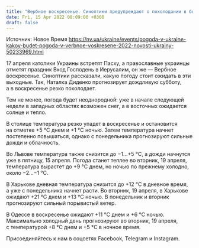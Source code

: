 ```yaml
---
title: "Вербное воскресенье. Синоптики предупреждают о похолодании в большинстве областей Украины"
date: Fri, 15 Apr 2022 08:09:00 +0300
draft: false
---
```

Источник: Новое Время https://nv.ua/ukraine/events/pogoda-v-ukraine-kakoy-budet-pogoda-v-verbnoe-voskresene-2022-novosti-ukrainy-50233969.html


 17 апреля католики Украины встретят Пасху, а православные украинцы отметят праздник Вход Господень в Иерусалим, он же — Вербное воскресенье. Синоптики рассказали, какую погоду стоит ожидать в эти выходные. Так, Наталка Диденко прогнозирует дождливую субботу, а в воскресенье резко похолодает.

Тем не менее, погода будет неоднородной: уже в начале следующей недели в западных областях возможен снег, а в восточных ожидается солнце и тепло.

В столице температура резко упадет в воскресенье и остановится на отметке +5 °C днем и +1 °C ночью. Затем температура начнет постепенно повышаться, однако с понедельника прогнозируют сильные дожди и облачность.

Во Львове температура также снизится до −1…+5 °C, а дожди начнутся уже в пятницу, 15 апреля. Погода станет теплее во вторник, 19 апреля, температура вырастет до +9 °C днем, но ночью по прежнему холодно, около −2…−1 °C.

В Харькове дневная температура снизится до +12 °C в дневное время, а уже с понедельника начнет расти. Во вторник, 19 апреля, в Харькове ожидают +21 °C днем и +13 °C ночью. В понедельник и вторник прогнозируют сильный порывистый ветер.

В Одессе в воскресенье ожидают +11 °C днем и +6 °C ночью. Максимально холодный день прогнозируют во вторник, 19 апреля, с температурой +8 °C днем и +5 °C в ночное время.

Присоединяйтесь к нам в соцсетях Facebook, Telegram и Instagram.
